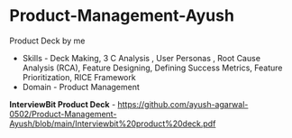# Product-Management-Ayush
Product Deck by me 

* Skills - Deck Making, 3 C Analysis , User Personas , Root Cause Analysis (RCA), Feature Designing, Defining Success Metrics, Feature Prioritization, RICE Framework
* Domain - Product Management

  
__InterviewBit Product Deck__ - https://github.com/ayush-agarwal-0502/Product-Management-Ayush/blob/main/Interviewbit%20product%20deck.pdf
